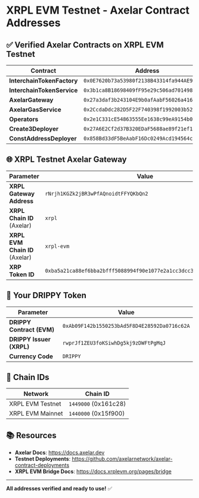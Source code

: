 # XRPL EVM Testnet - Axelar Contract Addresses

## ✅ Verified Axelar Contracts on XRPL EVM Testnet

| Contract | Address |
|----------|---------|
| **InterchainTokenFactory** | `0x0E7620b73a53980f2138B43314fa944AE990d387` |
| **InterchainTokenService** | `0x3b1ca8B18698409fF95e29c506ad7014980F0193` |
| **AxelarGateway** | `0x27a3daf3b243104E9b0afAabF56026a416B852C9` |
| **AxelarGasService** | `0x2CcdaDdc282D5F22F740398f1992003b525aE0F5` |
| **Operators** | `0x2e1C331cE54863555Ee1638c99eA9154b02bA831` |
| **Create3Deployer** | `0x27A6E2Cf2d37B320EDaF5688ae89f21ef19099A8` |
| **ConstAddressDeployer** | `0x858Bd33dF5BeAabF16Dc0249Acd194564c16BB2d` |

## 🌐 XRPL Testnet Axelar Gateway

| Parameter | Value |
|-----------|-------|
| **XRPL Gateway Address** | `rNrjh1KGZk2jBR3wPfAQnoidtFFYQKbQn2` |
| **XRPL Chain ID** (Axelar) | `xrpl` |
| **XRPL EVM Chain ID** (Axelar) | `xrpl-evm` |
| **XRP Token ID** | `0xba5a21ca88ef6bba2bfff5088994f90e1077e2a1cc3dcc38bd261f00fce2824f` |

## 📍 Your DRIPPY Token

| Parameter | Value |
|-----------|-------|
| **DRIPPY Contract (EVM)** | `0xAb09F142b1550253bAd5F8D4E28592Da0716c62A` |
| **DRIPPY Issuer (XRPL)** | `rwprJf1ZEU3foKSiwhDg5kj9zDWFtPgMqJ` |
| **Currency Code** | `DRIPPY` |

## 🔗 Chain IDs

| Network | Chain ID |
|---------|----------|
| XRPL EVM Testnet | `1449000` (0x161c28) |
| XRPL EVM Mainnet | `1440000` (0x15f900) |

## 📚 Resources

- **Axelar Docs**: https://docs.axelar.dev
- **Testnet Deployments**: https://github.com/axelarnetwork/axelar-contract-deployments
- **XRPL EVM Bridge Docs**: https://docs.xrplevm.org/pages/bridge

---

**All addresses verified and ready to use!** ✅

